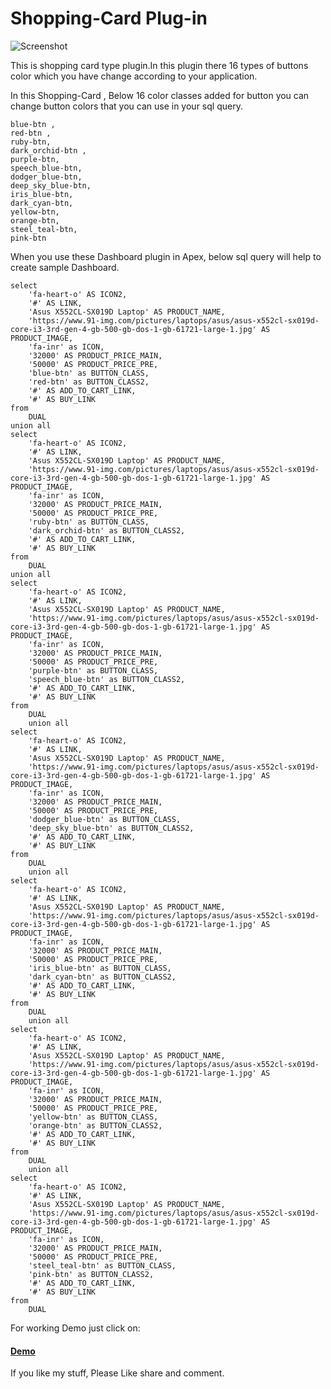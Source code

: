 # Shopping-Card Plug-in

![Screenshot](https://raw.githubusercontent.com/sattuvirus/Shopping-Card/master/screenshot.gif)

This is shopping card type plugin.In this plugin there 16 types of buttons color which you have change according to your application.

In this Shopping-Card , Below 16 color classes added for button you can change button colors that you can use in your sql query.
```
blue-btn ,
red-btn ,
ruby-btn, 
dark_orchid-btn ,
purple-btn,
speech_blue-btn,
dodger_blue-btn,
deep_sky_blue-btn,
iris_blue-btn,
dark_cyan-btn,
yellow-btn,
orange-btn,
steel_teal-btn,
pink-btn
```

When you use these Dashboard plugin in Apex, below sql query will help to create sample Dashboard.
```
select
    'fa-heart-o' AS ICON2,
    '#' AS LINK,
    'Asus X552CL-SX019D Laptop' AS PRODUCT_NAME,
    'https://www.91-img.com/pictures/laptops/asus/asus-x552cl-sx019d-core-i3-3rd-gen-4-gb-500-gb-dos-1-gb-61721-large-1.jpg' AS PRODUCT_IMAGE,
    'fa-inr' as ICON,
    '32000' AS PRODUCT_PRICE_MAIN,
    '50000' AS PRODUCT_PRICE_PRE,
    'blue-btn' as BUTTON_CLASS,
    'red-btn' as BUTTON_CLASS2,
    '#' AS ADD_TO_CART_LINK,
    '#' AS BUY_LINK
from
    DUAL
union all
select
    'fa-heart-o' AS ICON2,
    '#' AS LINK,
    'Asus X552CL-SX019D Laptop' AS PRODUCT_NAME,
    'https://www.91-img.com/pictures/laptops/asus/asus-x552cl-sx019d-core-i3-3rd-gen-4-gb-500-gb-dos-1-gb-61721-large-1.jpg' AS PRODUCT_IMAGE,
    'fa-inr' as ICON,
    '32000' AS PRODUCT_PRICE_MAIN,
    '50000' AS PRODUCT_PRICE_PRE,
    'ruby-btn' as BUTTON_CLASS,
    'dark_orchid-btn' as BUTTON_CLASS2,
    '#' AS ADD_TO_CART_LINK,
    '#' AS BUY_LINK
from
    DUAL
union all
select
    'fa-heart-o' AS ICON2,
    '#' AS LINK,
    'Asus X552CL-SX019D Laptop' AS PRODUCT_NAME,
    'https://www.91-img.com/pictures/laptops/asus/asus-x552cl-sx019d-core-i3-3rd-gen-4-gb-500-gb-dos-1-gb-61721-large-1.jpg' AS PRODUCT_IMAGE,
    'fa-inr' as ICON,
    '32000' AS PRODUCT_PRICE_MAIN,
    '50000' AS PRODUCT_PRICE_PRE,
    'purple-btn' as BUTTON_CLASS,
    'speech_blue-btn' as BUTTON_CLASS2,
    '#' AS ADD_TO_CART_LINK,
    '#' AS BUY_LINK
from
    DUAL
    union all
select
    'fa-heart-o' AS ICON2,
    '#' AS LINK,
    'Asus X552CL-SX019D Laptop' AS PRODUCT_NAME,
    'https://www.91-img.com/pictures/laptops/asus/asus-x552cl-sx019d-core-i3-3rd-gen-4-gb-500-gb-dos-1-gb-61721-large-1.jpg' AS PRODUCT_IMAGE,
    'fa-inr' as ICON,
    '32000' AS PRODUCT_PRICE_MAIN,
    '50000' AS PRODUCT_PRICE_PRE,
    'dodger_blue-btn' as BUTTON_CLASS,
    'deep_sky_blue-btn' as BUTTON_CLASS2,
    '#' AS ADD_TO_CART_LINK,
    '#' AS BUY_LINK
from
    DUAL
    union all
select
    'fa-heart-o' AS ICON2,
    '#' AS LINK,
    'Asus X552CL-SX019D Laptop' AS PRODUCT_NAME,
    'https://www.91-img.com/pictures/laptops/asus/asus-x552cl-sx019d-core-i3-3rd-gen-4-gb-500-gb-dos-1-gb-61721-large-1.jpg' AS PRODUCT_IMAGE,
    'fa-inr' as ICON,
    '32000' AS PRODUCT_PRICE_MAIN,
    '50000' AS PRODUCT_PRICE_PRE,
    'iris_blue-btn' as BUTTON_CLASS,
    'dark_cyan-btn' as BUTTON_CLASS2,
    '#' AS ADD_TO_CART_LINK,
    '#' AS BUY_LINK
from
    DUAL
    union all
select
    'fa-heart-o' AS ICON2,
    '#' AS LINK,
    'Asus X552CL-SX019D Laptop' AS PRODUCT_NAME,
    'https://www.91-img.com/pictures/laptops/asus/asus-x552cl-sx019d-core-i3-3rd-gen-4-gb-500-gb-dos-1-gb-61721-large-1.jpg' AS PRODUCT_IMAGE,
    'fa-inr' as ICON,
    '32000' AS PRODUCT_PRICE_MAIN,
    '50000' AS PRODUCT_PRICE_PRE,
    'yellow-btn' as BUTTON_CLASS,
    'orange-btn' as BUTTON_CLASS2,
    '#' AS ADD_TO_CART_LINK,
    '#' AS BUY_LINK
from
    DUAL
    union all
select
    'fa-heart-o' AS ICON2,
    '#' AS LINK,
    'Asus X552CL-SX019D Laptop' AS PRODUCT_NAME,
    'https://www.91-img.com/pictures/laptops/asus/asus-x552cl-sx019d-core-i3-3rd-gen-4-gb-500-gb-dos-1-gb-61721-large-1.jpg' AS PRODUCT_IMAGE,
    'fa-inr' as ICON,
    '32000' AS PRODUCT_PRICE_MAIN,
    '50000' AS PRODUCT_PRICE_PRE,
    'steel_teal-btn' as BUTTON_CLASS,
    'pink-btn' as BUTTON_CLASS2,
    '#' AS ADD_TO_CART_LINK,
    '#' AS BUY_LINK
from
    DUAL
```	
For working Demo just click on:
<a href ="https://apex.oracle.com/pls/apex/f?p=140847:6"> <h4>Demo</h4></a>

If you like my stuff, Please Like share and comment.


